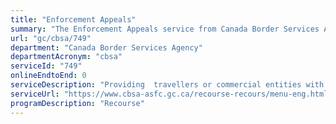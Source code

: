 ```yaml
---
title: "Enforcement Appeals"
summary: "The Enforcement Appeals service from Canada Border Services Agency is not available end-to-end online, according to the GC Service Inventory."
url: "gc/cbsa/749"
department: "Canada Border Services Agency"
departmentAcronym: "cbsa"
serviceId: "749"
onlineEndtoEnd: 0
serviceDescription: "Providing  travellers or commercial entities with a ministerial decision with respect to a review of an enforcement action issued and/or a trusted traveller membership decision."
serviceUrl: "https://www.cbsa-asfc.gc.ca/recourse-recours/menu-eng.html"
programDescription: "Recourse"
---
```

